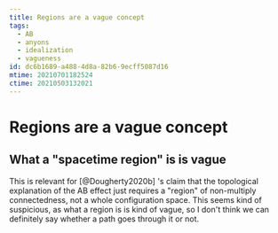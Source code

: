 ```yaml
---
title: Regions are a vague concept
tags:
  - AB
  - anyons
  - idealization
  - vagueness
id: dc6b1689-a488-4d8a-82b6-9ecff5087d16
mtime: 20210701182524
ctime: 20210503132021
---
```


# Regions are a vague concept

## What a "spacetime region" is is vague

This is relevant for [@Dougherty2020b] 's claim that the topological explanation of the AB effect just requires a "region" of non-multiply connectedness, not a whole configuration space.
This seems kind of suspicious, as what a region is is kind of vague, so I don't think we can definitely say whether a path goes through it or not.
